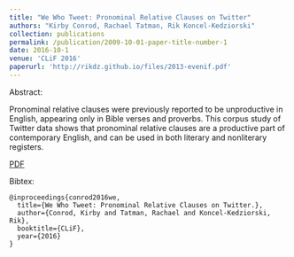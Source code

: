 ```yaml
---
title: "We Who Tweet: Pronominal Relative Clauses on Twitter"
authors: "Kirby Conrod, Rachael Tatman, Rik Koncel-Kedziorski"
collection: publications
permalink: /publication/2009-10-01-paper-title-number-1
date: 2016-10-1
venue: 'CLiF 2016'
paperurl: 'http://rikdz.github.io/files/2013-evenif.pdf'
---
```


Abstract:

Pronominal relative clauses were previously reported to be unproductive in English, appearing only in Bible verses and proverbs. This corpus study of Twitter data shows that pronominal relative clauses are a productive part of contemporary English, and can be used in both literary and nonliterary registers.

[PDF](http://rikdz.github.io/files/2016-tweet.pdf)

Bibtex:
```
@inproceedings{conrod2016we,
  title={We Who Tweet: Pronominal Relative Clauses on Twitter.},
  author={Conrod, Kirby and Tatman, Rachael and Koncel-Kedziorski, Rik},
  booktitle={CLiF},
  year={2016}
}
```
